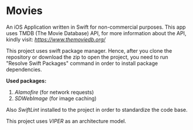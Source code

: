 # Movies
An iOS Application written in Swift for non-commercial purposes. 
This app uses TMDB (The Movie Database) API, for more information about the API, kindly visit: *https://www.themoviedb.org/*


This project uses swift package manager. Hence, after you clone the repository or download the zip to open the project, you need to run "Resolve Swift Packages" command in order to install package dependencies.

**Used packages:**

1. *Alamofire* (for network requests)
2. *SDWebImage* (for image caching)

Also *SwiftLint* installed to the project in order to standardize the code base.

This project uses *VIPER* as an architecture model.
